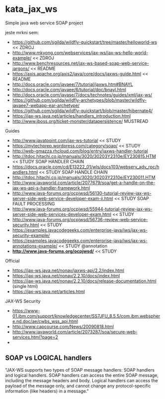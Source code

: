 # kata_jax_ws
Simple java web service SOAP project

jeste mrkni sem:
* https://github.com/sgilda/wildfly-quickstart/tree/master/helloworld-ws << ZDROJ
* http://www.mkyong.com/webservices/jax-ws/jax-ws-hello-world-example/ << ZDROJ
* http://www.benchresources.net/jax-ws-based-soap-web-service-jargons/ << README
* https://axis.apache.org/axis2/java/core/docs/jaxws-guide.html << README
* http://docs.oracle.com/javaee/7/tutorial/jaxws.htm#BNAYL
* http://docs.oracle.com/javaee/6/tutorial/doc/bnayl.html
* http://docs.oracle.com/javase/7/docs/technotes/guides/xml/jax-ws/
* https://github.com/sgilda/wildfly-archetypes/blob/master/wildfly-javaee7-webapp-ear-archetype/
* https://github.com/sgilda/wildfly-quickstart/blob/master/hibernate4/
* https://jax-ws.java.net/articles/handlers_introduction.html
* http://www.jboss.org/ticket-monster/datapersistence/ MUSTREAD

Guides
* http://www.javatpoint.com/jax-ws-tutorial << STUDY
* https://mytechprep.wordpress.com/category/soap/ << STUDY
* http://web-gmazza.rhcloud.com/blog/entry/jaxws-handler-tutorial
* http://itdoc.hitachi.co.jp/manuals/3020/30203Y2310e/EY230815.HTM << STUDY SOAP HANDLER CHAIN
* https://docs.oracle.com/cd/E13222_01/wls/docs103/webserv_adv_rpc/handlers.html << STUDY SOAP HANDLE CHAIN
* http://itdoc.hitachi.co.jp/manuals/3020/30203Y2310e/EY230011.HTM
* http://www.javaworld.com/article/2077679/soa/get-a-handle-on-the-jax-ws-api-s-handler-framework.html
* http://www.java-forums.org/ocpjwsd/56130-tutorial-review-jax-ws-server-side-web-service-developer-exam-ii.html << STUDY SOAP FAULT PROCESSING
* http://www.java-forums.org/ocpjwsd/55944-tutorial-review-jax-ws-server-side-web-services-developer-exam.html << STUDY
* http://www.java-forums.org/ocpjwsd/56736-review-web-service-security.html << STUDY
* https://examples.javacodegeeks.com/enterprise-java/jws/jax-ws-security-example/
* https://examples.javacodegeeks.com/enterprise-java/jws/jax-ws-annotations-example/ << STUDY @annotation
* __http://www.java-forums.org/ocpjwsd/__ << STUDY

Official
* https://jax-ws.java.net/nonav/jaxws-api/2.2/index.html
* https://jax-ws.java.net/nonav/2.2.10/docs/index.html
* https://jax-ws.java.net/nonav/2.2.10/docs/release-documentation.html (single html)
* https://jax-ws.java.net/articles.html

JAX-WS Security
* https://www-01.ibm.com/support/knowledgecenter/SS7JFU_8.5.5/com.ibm.websphere.nd.doc/ae/cwbs_wss_api.html
* http://www.capcourse.com/News/20090818.html
* http://www.javaworld.com/article/2073287/soa/secure-web-services.html?page=2
* 

## SOAP vs LOGICAL handlers
"JAX-WS supports two types of SOAP message handlers: SOAP handlers and logical handlers. SOAP handlers can access the entire SOAP message, including the message headers and body. Logical handlers can access the payload of the message only, and cannot change any protocol-specific information (like headers) in a message."
